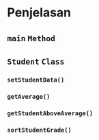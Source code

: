# Penjelasan

## `main` `Method`

## `Student` `Class`

### `setStudentData()`

### `getAverage()`

### `getStudentAboveAverage()`

### `sortStudentGrade()`
